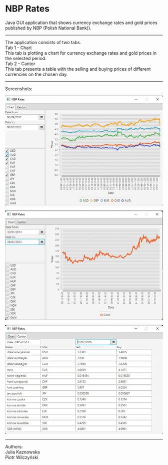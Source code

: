 # NBP Rates
Java GUI application that shows currency exchange rates and gold prices published by NBP (Polish National Bank)).
<hr>
The application consists of two tabs. <br>
Tab 1 - Chart <br>
This tab is plotting a chart for currency exchange rates and gold prices in the selected period. <br>
Tab 2 - Cantor <br>
This tab presents a table with the selling and buying prices of different currencies on the chosen day. <br> <hr>
Screenshots: <br>

![](screenshots/scr1.png) <!-- -->

![](screenshots/scr2.png) <!-- -->

![](screenshots/scr3.png) <!-- -->
<hr>
Authors: <br>
Julia Kaznowska <br>
Piotr Wilczyński
